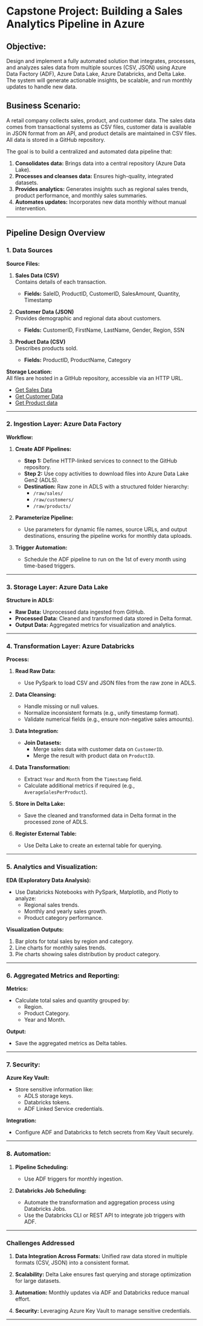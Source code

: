 # **Capstone Project: Building a Sales Analytics Pipeline in Azure**


## **Objective:**
Design and implement a fully automated solution that integrates, processes, and analyzes sales data from multiple sources (CSV, JSON) using Azure Data Factory (ADF), Azure Data Lake, Azure Databricks, and Delta Lake. The system will generate actionable insights, be scalable, and run monthly updates to handle new data.

## **Business Scenario:**
A retail company collects sales, product, and customer data. The sales data comes from transactional systems as CSV files, customer data is available in JSON format from an API, and product details are maintained in CSV files. All data is stored in a GitHub repository. 

The goal is to build a centralized and automated data pipeline that:
1. **Consolidates data:** Brings data into a central repository (Azure Data Lake).  
2. **Processes and cleanses data:** Ensures high-quality, integrated datasets.  
3. **Provides analytics:** Generates insights such as regional sales trends, product performance, and monthly sales summaries.  
4. **Automates updates:** Incorporates new data monthly without manual intervention.

---

## **Pipeline Design Overview**

### **1. Data Sources**
**Source Files:**
1. **Sales Data (CSV)**  
   Contains details of each transaction.  
   - **Fields:** SaleID, ProductID, CustomerID, SalesAmount, Quantity, Timestamp

2. **Customer Data (JSON)**  
   Provides demographic and regional data about customers.  
   - **Fields:** CustomerID, FirstName, LastName, Gender, Region, SSN

3. **Product Data (CSV)**  
   Describes products sold.  
   - **Fields:** ProductID, ProductName, Category

**Storage Location:**  
All files are hosted in a GitHub repository, accessible via an HTTP URL.
- [Get Sales Data](https://raw.githubusercontent.com/pankajcloudthat/deloitte-pyspark/refs/heads/main/azure/sales.csv)
- [Get Customer Data](https://raw.githubusercontent.com/pankajcloudthat/deloitte-pyspark/refs/heads/main/azure/customers.json)
- [Get Product data](https://raw.githubusercontent.com/pankajcloudthat/deloitte-pyspark/refs/heads/main/azure/products.csv)

---

### **2. Ingestion Layer: Azure Data Factory**
**Workflow:**
1. **Create ADF Pipelines:**  
   - **Step 1:** Define HTTP-linked services to connect to the GitHub repository.  
   - **Step 2:** Use copy activities to download files into Azure Data Lake Gen2 (ADLS).  
   - **Destination:** Raw zone in ADLS with a structured folder hierarchy:
     - `/raw/sales/`
     - `/raw/customers/`
     - `/raw/products/`

2. **Parameterize Pipeline:**  
   - Use parameters for dynamic file names, source URLs, and output destinations, ensuring the pipeline works for monthly data uploads.

3. **Trigger Automation:**  
   - Schedule the ADF pipeline to run on the 1st of every month using time-based triggers.

---

### **3. Storage Layer: Azure Data Lake**
**Structure in ADLS:**
- **Raw Data:** Unprocessed data ingested from GitHub.  
- **Processed Data:** Cleaned and transformed data stored in Delta format.  
- **Output Data:** Aggregated metrics for visualization and analytics.

---

### **4. Transformation Layer: Azure Databricks**
**Process:**
1. **Read Raw Data:**  
   - Use PySpark to load CSV and JSON files from the raw zone in ADLS.  

2. **Data Cleansing:**  
   - Handle missing or null values.
   - Normalize inconsistent formats (e.g., unify timestamp format).  
   - Validate numerical fields (e.g., ensure non-negative sales amounts).  

3. **Data Integration:**  
   - **Join Datasets:**  
     - Merge sales data with customer data on `CustomerID`.
     - Merge the result with product data on `ProductID`.  

4. **Data Transformation:**  
   - Extract `Year` and `Month` from the `Timestamp` field.  
   - Calculate additional metrics if required (e.g., `AverageSalesPerProduct`).

5. **Store in Delta Lake:**  
   - Save the cleaned and transformed data in Delta format in the processed zone of ADLS.

6. **Register External Table:**  
   - Use Delta Lake to create an external table for querying.

---

### **5. Analytics and Visualization:**
**EDA (Exploratory Data Analysis):**
- Use Databricks Notebooks with PySpark, Matplotlib, and Plotly to analyze:
  - Regional sales trends.  
  - Monthly and yearly sales growth.  
  - Product category performance.  

**Visualization Outputs:**
1. Bar plots for total sales by region and category.  
2. Line charts for monthly sales trends.  
3. Pie charts showing sales distribution by product category.

---

### **6. Aggregated Metrics and Reporting:**
**Metrics:**  
- Calculate total sales and quantity grouped by:
  - Region.  
  - Product Category.  
  - Year and Month.  

**Output:**
- Save the aggregated metrics as Delta tables.

---

### **7. Security:**
**Azure Key Vault:**
- Store sensitive information like:
  - ADLS storage keys.  
  - Databricks tokens.  
  - ADF Linked Service credentials.  

**Integration:**  
- Configure ADF and Databricks to fetch secrets from Key Vault securely.

---

### **8. Automation:**
1. **Pipeline Scheduling:**  
   - Use ADF triggers for monthly ingestion.  

2. **Databricks Job Scheduling:**  
   - Automate the transformation and aggregation process using Databricks Jobs.  
   - Use the Databricks CLI or REST API to integrate job triggers with ADF.  

---

### **Challenges Addressed**
1. **Data Integration Across Formats:** Unified raw data stored in multiple formats (CSV, JSON) into a consistent format.  

2. **Scalability:**  Delta Lake ensures fast querying and storage optimization for large datasets.  

3. **Automation:**  Monthly updates via ADF and Databricks reduce manual effort.  

4. **Security:**  Leveraging Azure Key Vault to manage sensitive credentials.

---
